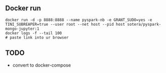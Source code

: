 ## Docker run

```
docker run -d -p 8888:8888 --name pyspark-nb -e GRANT_SUDO=yes -e TINI_SUBREAPER=true --user root --net host --pid host sotera/pyspark-mongo-jupyter:1
docker logs -f --tail 100
# paste link into ur browser
```

## TODO

* convert to docker-compose
